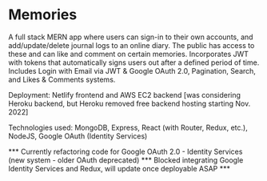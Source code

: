 # Memories

A full stack MERN app where users can sign-in to their own accounts, and add/update/delete journal logs to an online diary. The public has access to these and can like and comment on certain memories. Incorporates JWT with tokens that automatically signs users out after a defined period of time. Includes Login with Email via JWT & Google OAuth 2.0, Pagination, Search, and Likes & Comments systems. 

Deployment: Netlify frontend and AWS EC2 backend [was considering Heroku backend, but Heroku removed free backend hosting starting Nov. 2022]

Technologies used: MongoDB, Express, React (with Router, Redux, etc.), NodeJS, Google OAuth (Identity Services)

*** Currently refactoring code for Google OAuth 2.0 - Identity Services (new system - older OAuth deprecated)
*** Blocked integrating Google Identity Services and Redux, will update once deployable ASAP ***
